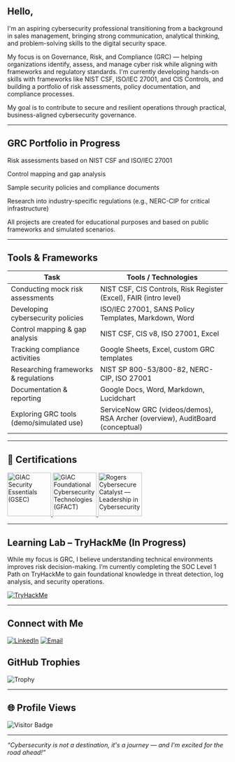 ## Hello,

I'm an aspiring cybersecurity professional transitioning from a background in sales management, bringing strong communication, analytical thinking, and problem-solving skills to the digital security space.

My focus is on Governance, Risk, and Compliance (GRC) — helping organizations identify, assess, and manage cyber risk while aligning with frameworks and regulatory standards. I'm currently developing hands-on skills with frameworks like NIST CSF, ISO/IEC 27001, and CIS Controls, and building a portfolio of risk assessments, policy documentation, and compliance processes.

My goal is to contribute to secure and resilient operations through practical, business-aligned cybersecurity governance.

---

## GRC Portfolio in Progress

Risk assessments based on NIST CSF and ISO/IEC 27001

Control mapping and gap analysis

Sample security policies and compliance documents

Research into industry-specific regulations (e.g., NERC-CIP for critical infrastructure)

All projects are created for educational purposes and based on public frameworks and simulated scenarios.

---

## Tools & Frameworks

| Task                                     | Tools / Technologies                                                          |
| ---------------------------------------- | ----------------------------------------------------------------------------- |
| Conducting mock risk assessments         | NIST CSF, CIS Controls, Risk Register (Excel), FAIR (intro level)             |
| Developing cybersecurity policies        | ISO/IEC 27001, SANS Policy Templates, Markdown, Word                          |
| Control mapping & gap analysis           | NIST CSF, CIS v8, ISO 27001, Excel                                            |
| Tracking compliance activities           | Google Sheets, Excel, custom GRC templates                                    |
| Researching frameworks & regulations     | NIST SP 800-53/800-82, NERC-CIP, ISO 27001                                    |
| Documentation & reporting                | Google Docs, Word, Markdown, Lucidchart                                       |
| Exploring GRC tools (demo/simulated use) | ServiceNow GRC (videos/demos), RSA Archer (overview), AuditBoard (conceptual) |

---

## 🏅 Certifications 

<a href="https://www.giac.org/certifications/security-essentials-gsec/">
  <img src="https://images.credly.com/images/8e6bde54-8a33-4ec0-9d70-90fcde581bcf/image.png" alt="GIAC Security Essentials (GSEC)" width="100"/>
</a>
<a href="https://www.giac.org/certifications/foundational-cybersecurity-technologies-gfact/">
  <img src="https://images.credly.com/images/2d9b3293-9295-4ac3-a326-1bb7013225a4/image.png" alt="GIAC Foundational Cybersecurity Technologies (GFACT)" width="100"/>
</a>
<a href="https://cybersecurecatalyst.ca/clic/">
  <img src="https://cybersecurecatalyst.ca/wp-content/uploads/2023/03/CLIC-Badge_Transparent-1.webp" alt="Rogers Cybersecure Catalyst — Leadership in Cybersecurity" width="100"/>
</a>


---

## Learning Lab – TryHackMe (In Progress)

While my focus is GRC, I believe understanding technical environments improves risk decision-making. I’m currently completing the SOC Level 1 Path on TryHackMe to gain foundational knowledge in threat detection, log analysis, and security operations.

[![TryHackMe](https://tryhackme-badges.s3.amazonaws.com/r0s333.png)](https://tryhackme.com/p/r0s333)

---
## Connect with Me

[![LinkedIn](https://img.shields.io/badge/LinkedIn-blue?style=for-the-badge&logo=linkedin)](www.linkedin.com/in/rozacalloway)
[![Email](https://img.shields.io/badge/Email-D14836?style=for-the-badge&logo=gmail&logoColor=white)](mailto:rozacalloway@gmail.com)

## GitHub Trophies

![Trophy](https://github-profile-trophy.vercel.app/?username=LockGrid&theme=tokyonight&no-frame=true&no-bg=true&margin-w=4)

---

## 🌐 Profile Views

![Visitor Badge](https://visitor-badge.laobi.icu/badge?page_id=LockGrid.LockGrid)

---

*“Cybersecurity is not a destination, it's a journey — and I’m excited for the road ahead!”*
